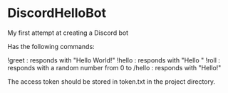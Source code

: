 # DiscordHelloBot
My first attempt at creating a Discord bot


Has the following commands:

!greet : responds with "Hello World!"
!hello : responds with "Hello <your name>"
!roll <number> : responds with a random number from 0 to <number>
/hello : responds with "Hello!"


The access token should be stored in token.txt in the project directory.
